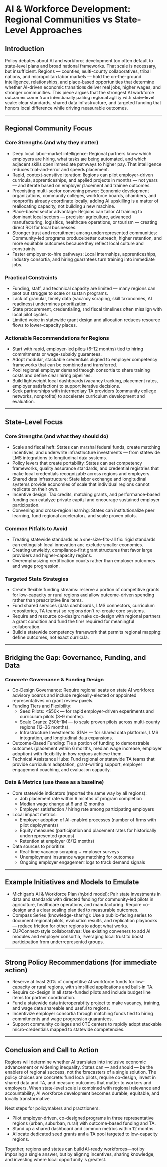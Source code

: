 # AI & Workforce Development: Regional Communities vs State-Level Approaches

## Introduction
Policy debates about AI and workforce development too often default to state-level plans and broad national frameworks. That scale is necessary, but insufficient. Regions — counties, multi-county collaboratives, tribal nations, and micropolitan labor markets — hold the on-the-ground intelligence, relationships, and place-based opportunities that determine whether AI-driven economic transitions deliver real jobs, higher wages, and stronger communities. This piece argues that the strongest AI workforce outcomes come from intentionally pairing regional agility with state-level scale: clear standards, shared data infrastructure, and targeted funding that honors local difference while driving measurable outcomes.

---

## Regional Community Focus

### Core Strengths (and why they matter)
- Deep local labor-market intelligence: Regional partners know which employers are hiring, what tasks are being automated, and which adjacent skills open immediate pathways to higher pay. That intelligence reduces trial-and-error and speeds placement.
- Rapid, context-sensitive iteration: Regions can pilot employer-driven curricula, apprenticeships, and applied projects in months — not years — and iterate based on employer placement and trainee outcomes.
- Preexisting multi-sector convening power: Economic development organizations, community colleges, workforce boards, chambers, and nonprofits already coordinate locally; adding AI upskilling is a matter of reallocating capacity, not building a new machine.
- Place-based sector advantage: Regions can tailor AI training to dominant local sectors — precision agriculture, advanced manufacturing, logisitics, healthcare operations, or tourism — creating direct ROI for local businesses.
- Stronger trust and recruitment among underrepresented communities: Community-led programs produce better outreach, higher retention, and more equitable outcomes because they reflect local culture and constraints.
- Faster employer-to-hire pathways: Local internships, apprenticeships, industry consortia, and hiring guarantees turn training into immediate jobs.

### Practical Constraints
- Funding, staff, and technical capacity are limited — many regions can pilot but struggle to scale or sustain programs.
- Lack of granular, timely data (vacancy scraping, skill taxonomies, AI readiness) undermines prioritization.
- State procurement, credentialing, and fiscal timelines often misalign with local pilot cycles.
- Limited voice in statewide grant design and allocation reduces resource flows to lower-capacity places.

### Actionable Recommendations for Regions
- Start with rapid, employer-led pilots (6–12 months) tied to hiring commitments or wage-subsidy guarantees.
- Adopt modular, stackable credentials aligned to employer competency frameworks that can be combined and transferred.
- Pool regional employer demand through consortia to share training costs and define clear hiring pipelines.
- Build lightweight local dashboards (vacancy tracking, placement rates, employer satisfaction) to support iterative decisions.
- Seek partnerships with intermediary TA providers (community college networks, nonprofits) to accelerate curriculum development and evaluation.

---

## State-Level Focus

### Core Strengths (and what they should do)
- Scale and fiscal heft: States can marshal federal funds, create matching incentives, and underwrite infrastructure investments — from statewide LMS integrations to longitudinal data systems.
- Policy levers that create portability: States can set competency frameworks, quality assurance standards, and credential registries that make local credentials recognizable across regions and employers.
- Shared data infrastructure: State labor exchange and longitudinal systems provide economies of scale that individual regions cannot replicate on their own.
- Incentive design: Tax credits, matching grants, and performance-based funding can catalyze private capital and encourage sustained employer participation.
- Convening and cross-region learning: States can institutionalize peer learning, fund regional accelerators, and scale proven pilots.

### Common Pitfalls to Avoid
- Treating statewide standards as a one-size-fits-all fix: rigid standards can extinguish local innovation and exclude smaller economies.
- Creating unwieldy, compliance-first grant structures that favor large providers and higher-capacity regions.
- Overemphasizing certification counts rather than employer outcomes and wage progression.

### Targeted State Strategies
- Create flexible funding streams: reserve a portion of competitive grants for low-capacity or rural regions and allow outcome-driven spending rather than prescriptive line items.
- Fund shared services (data dashboards, LMS connectors, curriculum repositories, TA teams) so regions don't re-create core systems.
- Require and resource co-design: make co-design with regional partners a grant condition and fund the time required for meaningful collaboration.
- Build a statewide competency framework that permits regional mapping: define outcomes, not exact curricula.

---

## Bridging the Gap: Governance, Funding, and Data

### Concrete Governance & Funding Design
- Co-Design Governance: Require regional seats on state AI workforce advisory boards and include regionally-elected or appointed representatives on grant review panels.
- Funding Tiers and Flexibility:
  - Seed Pilots: <$50k — for rapid employer-driven experiments and curriculum pilots (3–9 months).
  - Scale Grants: $250k–$1M — to scale proven pilots across multi-county regions (12–36 months).
  - Infrastructure Investments: $1M+ — for shared data platforms, LMS integration, and longitudinal data expansions.
- Outcome-Based Funding: Tie a portion of funding to demonstrable outcomes (placement within 6 months, median wage increase, employer adoption) with flexibility in how regions achieve them.
- Technical Assistance Hubs: Fund regional or statewide TA teams that provide curriculum adaptation, grant-writing support, employer engagement coaching, and evaluation capacity.

### Data & Metrics (use these as a baseline)
- Core statewide indicators (reported the same way by all regions):
  - Job placement rate within 6 months of program completion
  - Median wage change at 6 and 12 months
  - Employer satisfaction / hiring rate among participating employers
- Local impact metrics:
  - Employer adoption of AI-enabled processes (number of firms with pilot deployments)
  - Equity measures (participation and placement rates for historically underrepresented groups)
  - Retention at employer (6/12 months)
- Data sources to prioritize:
  - Real-time vacancy scraping + employer surveys
  - Unemployment Insurance wage matching for outcomes
  - Ongoing employer engagement logs to track demand signals

---

## Example Initiatives and Models to Emulate

- Michigan’s AI & Workforce Plan (hybrid model): Pair state investments in data and standards with directed funding for community-led pilots in agriculture, healthcare operations, and manufacturing. Require co-design and a clear scaling plan tied to measurable outcomes.
- Compass Series (knowledge-sharing): Use a public-facing series to document regional pilots, evaluation results, and replication playbooks — reduce friction for other regions to adopt what works.
- EUPConnect-style collaboratives: Use existing conveners to add AI modules and employer consortia, leveraging local trust to boost participation from underrepresented groups.

---

## Strong Policy Recommendations (for immediate action)
- Reserve at least 20% of competitive AI workforce funds for low-capacity or rural regions, with simplified applications and built-in TA.
- Require co-design in all state-funded pilots and include budget line items for partner coordination.
- Fund a statewide data interoperability project to make vacancy, training, and wage data shareable and useful to regions.
- Incentivize employer consortia through matching funds tied to hiring commitments and wage progression guarantees.
- Support community colleges and CTE centers to rapidly adopt stackable micro-credentials mapped to statewide competencies.

---

## Conclusion and Call to Action
Regions will determine whether AI translates into inclusive economic advancement or widening inequality. States can — and should — be the enablers of regional success, not the forecasters of a single solution. The policy choices are concrete: fund local pilots, require co-design, invest in shared data and TA, and measure outcomes that matter to workers and employers. When state-level scale is combined with regional relevance and accountability, AI workforce development becomes durable, equitable, and locally transformative.

Next steps for policymakers and practitioners:
- Pilot employer-driven, co-designed programs in three representative regions (urban, suburban, rural) with outcome-based funding and TA.
- Stand up a shared dashboard and common metrics within 12 months.
- Allocate dedicated seed grants and a TA pool targeted to low-capacity regions.

Together, regions and states can build AI-ready workforces—not by imposing a single answer, but by aligning incentives, sharing knowledge, and investing where local opportunity is greatest.
